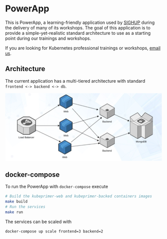 # PowerApp

This is PowerApp, a learning-friendly application used by [SIGHUP](https://sighup.io) during the delivery of many of its workshops. The goal of this application is to provide a simple-yet-realistic standard architecture to use as a starting point during our trainings and workshops.

If you are looking for Kubernetes professional trainings or workshops, [email us](mailto:training@sighup.io).

## Architecture

The current application has a multi-tiered architecture with standard `frontend <-> backend <-> db`.

![PowerApp architecture](images/architecture.png)


## docker-compose

To run the PowerApp with `docker-compose` execute

```bash
# Build the kubeprimer-web and kubeprimer-backed containers images
make build
# Run the services
make run
```

The services can be scaled with

```bash
docker-compose up scale frontend=3 backend=2
```